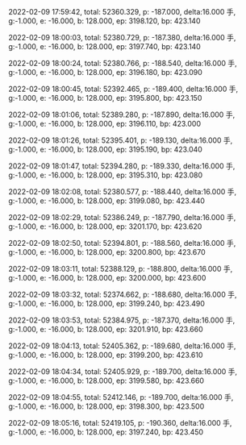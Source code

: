 2022-02-09 17:59:42, total: 52360.329, p: -187.000, delta:16.000 手, g:-1.000, e: -16.000, b: 128.000, ep: 3198.120, bp: 423.140

2022-02-09 18:00:03, total: 52380.729, p: -187.380, delta:16.000 手, g:-1.000, e: -16.000, b: 128.000, ep: 3197.740, bp: 423.140

2022-02-09 18:00:24, total: 52380.766, p: -188.540, delta:16.000 手, g:-1.000, e: -16.000, b: 128.000, ep: 3196.180, bp: 423.090

2022-02-09 18:00:45, total: 52392.465, p: -189.400, delta:16.000 手, g:-1.000, e: -16.000, b: 128.000, ep: 3195.800, bp: 423.150

2022-02-09 18:01:06, total: 52389.280, p: -187.890, delta:16.000 手, g:-1.000, e: -16.000, b: 128.000, ep: 3196.110, bp: 423.000

2022-02-09 18:01:26, total: 52395.401, p: -189.130, delta:16.000 手, g:-1.000, e: -16.000, b: 128.000, ep: 3195.190, bp: 423.040

2022-02-09 18:01:47, total: 52394.280, p: -189.330, delta:16.000 手, g:-1.000, e: -16.000, b: 128.000, ep: 3195.310, bp: 423.080

2022-02-09 18:02:08, total: 52380.577, p: -188.440, delta:16.000 手, g:-1.000, e: -16.000, b: 128.000, ep: 3199.080, bp: 423.440

2022-02-09 18:02:29, total: 52386.249, p: -187.790, delta:16.000 手, g:-1.000, e: -16.000, b: 128.000, ep: 3201.170, bp: 423.620

2022-02-09 18:02:50, total: 52394.801, p: -188.560, delta:16.000 手, g:-1.000, e: -16.000, b: 128.000, ep: 3200.800, bp: 423.670

2022-02-09 18:03:11, total: 52388.129, p: -188.800, delta:16.000 手, g:-1.000, e: -16.000, b: 128.000, ep: 3200.000, bp: 423.600

2022-02-09 18:03:32, total: 52374.662, p: -188.680, delta:16.000 手, g:-1.000, e: -16.000, b: 128.000, ep: 3199.240, bp: 423.490

2022-02-09 18:03:53, total: 52384.975, p: -187.370, delta:16.000 手, g:-1.000, e: -16.000, b: 128.000, ep: 3201.910, bp: 423.660

2022-02-09 18:04:13, total: 52405.362, p: -189.680, delta:16.000 手, g:-1.000, e: -16.000, b: 128.000, ep: 3199.200, bp: 423.610

2022-02-09 18:04:34, total: 52405.929, p: -189.700, delta:16.000 手, g:-1.000, e: -16.000, b: 128.000, ep: 3199.580, bp: 423.660

2022-02-09 18:04:55, total: 52412.146, p: -189.700, delta:16.000 手, g:-1.000, e: -16.000, b: 128.000, ep: 3198.300, bp: 423.500

2022-02-09 18:05:16, total: 52419.105, p: -190.360, delta:16.000 手, g:-1.000, e: -16.000, b: 128.000, ep: 3197.240, bp: 423.450
